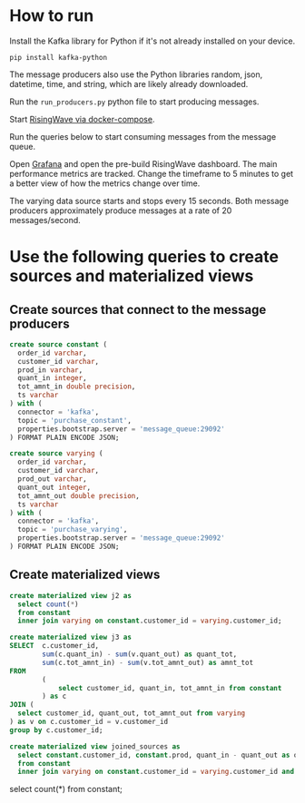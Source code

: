 # How to run

Install the Kafka library for Python if it's not already installed on your device. 

```terminal
pip install kafka-python
```

The message producers also use the Python libraries random, json, datetime, time, and string, which are likely already downloaded. 

Run the `run_producers.py` python file to start producing messages.

Start [RisingWave via docker-compose](https://docs.risingwave.com/docs/dev/risingwave-docker-compose/). 

Run the queries below to start consuming messages from the message queue. 

Open [Grafana](http://localhost:3001) and open the pre-build RisingWave dashboard. The main performance metrics are tracked. Change the timeframe to 5 minutes to get a better view of how the metrics change over time. 

The varying data source starts and stops every 15 seconds. Both message producers approximately produce messages at a rate of 20 messages/second.

# Use the following queries to create sources and materialized views

## Create sources that connect to the message producers

```sql
create source constant (
  order_id varchar,
  customer_id varchar,
  prod_in varchar,
  quant_in integer,
  tot_amnt_in double precision,
  ts varchar
) with (
  connector = 'kafka',
  topic = 'purchase_constant',
  properties.bootstrap.server = 'message_queue:29092'
) FORMAT PLAIN ENCODE JSON;

create source varying (
  order_id varchar,
  customer_id varchar,
  prod_out varchar,
  quant_out integer,
  tot_amnt_out double precision,
  ts varchar
) with (
  connector = 'kafka',
  topic = 'purchase_varying',
  properties.bootstrap.server = 'message_queue:29092'
) FORMAT PLAIN ENCODE JSON;
```

## Create materialized views

```sql
create materialized view j2 as
  select count(*)
  from constant
  inner join varying on constant.customer_id = varying.customer_id;

create materialized view j3 as
SELECT  c.customer_id,
        sum(c.quant_in) - sum(v.quant_out) as quant_tot,
        sum(c.tot_amnt_in) - sum(v.tot_amnt_out) as amnt_tot
FROM
        (
            select customer_id, quant_in, tot_amnt_in from constant
        ) as c
JOIN ( 
  select customer_id, quant_out, tot_amnt_out from varying
) as v on c.customer_id = v.customer_id
group by c.customer_id;

create materialized view joined_sources as
  select constant.customer_id, constant.prod, quant_in - quant_out as quant_tot, tot_amnt_in - tot_amnt_out as tot_price
  from constant 
  inner join varying on constant.customer_id = varying.customer_id and constant.prod = varying.prod;
```

select count(*) from constant;